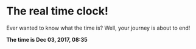 # The real time clock!

Ever wanted to know what the time is? Well, your journey is about to end!

**The time is Dec 03, 2017, 08:35**